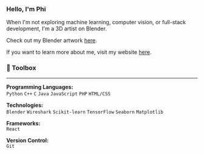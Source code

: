 ### Hello, I'm Phi

When I'm not exploring machine learning, computer vision, or full-stack development, I'm a 3D artist on Blender.

Check out my Blender artwork [here](https://sites.google.com/view/phinguyen/main-page).

If you want to learn more about me, visit my website [here](https://phinguyen.live/).

### :toolbox: Toolbox

___

**Programming Languages:**  
`Python` `C++` `C` `Java` `JavaScript` `PHP` `HTML/CSS`

**Technologies:**  
`Blender` `Wireshark` `Scikit-learn` `TensorFlow` `Seaborn` `Matplotlib`

**Frameworks:**  
`React` 

**Version Control:**  
`Git`
